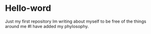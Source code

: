 # Hello-word
Just my first repository
Im writing about myself to be free of the things around me
#I have added my phylosophy.
